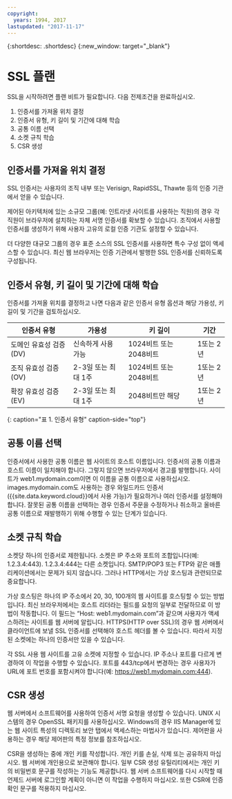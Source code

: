```yaml
---
copyright:
  years: 1994, 2017
lastupdated: "2017-11-17"
---
```


{:shortdesc: .shortdesc}
{:new_window: target="_blank"}

# SSL 플랜

SSL을 시작하려면 플랜 비트가 필요합니다. 다음 전제조건을 완료하십시오.

1. 인증서를 가져올 위치 결정
2. 인증서 유형, 키 길이 및 기간에 대해 학습
3. 공통 이름 선택
4. 소켓 규칙 학습
5. CSR 생성

## 인증서를 가져올 위치 결정

SSL 인증서는 사용자의 조직 내부 또는 Verisign, RapidSSL, Thawte 등의 인증 기관에서 얻을 수 있습니다.  

제어된 아키텍처에 있는 소규모 그룹(예: 인트라넷 사이트를 사용하는 직원)의 경우 각 직원이 브라우저에 설치하는 자체 서명 인증서를 확보할 수 있습니다. 조직에서 사용할 인증서를 생성하기 위해 사용자 고유의 로컬 인증 기관도 설정할 수 있습니다.

더 다양한 대규모 그룹의 경우 표준 소스의 SSL 인증서를 사용하면 특수 구성 없이 액세스할 수 있습니다. 최신 웹 브라우저는 인증 기관에서 발행한 SSL 인증서를 신뢰하도록 구성됩니다.

## 인증서 유형, 키 길이 및 기간에 대해 학습

인증서를 가져올 위치를 결정하고 나면 다음과 같은 인증서 유형 옵션과 해당 가용성, 키 길이 및 기간을 검토하십시오.

|              인증서 유형          |  가용성                     |  키 길이                |  기간                  |
| --------------------------------------- | --------------------------------- | -------------------------- | -------------------------- |
|도메인 유효성 검증(DV)                   | 신속하게 사용 가능                | 1024비트 또는 2048비트     | 1또는 2년                  |
|조직 유효성 검증(OV)                     | 2-3일 또는 최대 1주               | 1024비트 또는 2048비트     | 1또는 2년                  |
|확장 유효성 검증(EV)                     | 2-3일 또는 최대 1주               | 2048비트만 해당            | 1또는 2년                  |
{: caption="표 1. 인증서 유형" caption-side="top"}   


## 공통 이름 선택

인증서에서 사용한 공통 이름은 웹 사이트의 호스트 이름입니다. 인증서의 공통 이름과 호스트 이름이 일치해야 합니다. 그렇지 않으면 브라우저에서 경고를 발행합니다. 사이트가 web1.mydomain.com이면 이 이름을 공통 이름으로 사용하십시오. images.mydomain.com도 사용하는 경우 와일드카드 인증서({{site.data.keyword.cloud}}에서 사용 가능)가 필요하거나 여러 인증서를 설정해야 합니다. 잘못된 공통 이름을 선택하는 경우 인증서 주문을 수정하거나 취소하고 올바른 공통 이름으로 재발행하기 위해 수행할 수 있는 단계가 있습니다.  

## 소켓 규칙 학습

소켓당 하나의 인증서로 제한됩니다. 소켓은 IP 주소와 포트의 조합입니다(예: 1.2.3.4:443). 1.2.3.4:444는 다른 소켓입니다. SMTP/POP3 또는 FTP와 같은 애플리케이션에서는 문제가 되지 않습니다. 그러나 HTTP에서는 가상 호스팅과 관련되므로 중요합니다.

가상 호스팅은 하나의 IP 주소에서 20, 30, 100개의 웹 사이트를 호스팅할 수 있는 방법입니다. 최신 브라우저에서는 호스트 리더라는 필드를 요청의 일부로 전달하므로 이 방법이 작동합니다. 이 필드는 “Host: web1.mydomain.com”과 같으며 사용자가 액세스하려는 사이트를 웹 서버에 알립니다. HTTPS(HTTP over SSL)의 경우 웹 서버에서 클라이언트에 보낼 SSL 인증서를 선택해야 호스트 헤더를 볼 수 있습니다. 따라서 지정된 소켓에는 하나의 인증서만 있을 수 있습니다.

각 SSL 사용 웹 사이트를 고유 소켓에 지정할 수 있습니다. IP 주소나 포트를 다르게 변경하여 이 작업을 수행할 수 있습니다. 포트를 443/tcp에서 변경하는 경우 사용자가 URL에 포트 번호를 포함시켜야 합니다(예: https://web1.mydomain.com:444).

## CSR 생성

웹 서버에서 소프트웨어를 사용하여 인증서 서명 요청을 생성할 수 있습니다. UNIX 시스템의 경우 OpenSSL 패키지를 사용하십시오. Windows의 경우 IIS Manager에 있는 웹 사이트 특성의 디렉토리 보안 탭에서 액세스하는 마법사가 있습니다. 제어판을 사용하는 경우 해당 제어판의 특정 정보를 참조하십시오.

CSR을 생성하는 중에 개인 키를 작성합니다. 개인 키를 손실, 삭제 또는 공유하지 마십시오. 웹 서버에 개인용으로 보관해야 합니다. 일부 CSR 생성 유틸리티에서는 개인 키의 비밀번호 문구를 작성하는 기능도 제공합니다. 웹 서버 소프트웨어를 다시 시작할 때 언제드 서버에 로그인할 계획이 아니면 이 작업을 수행하지 마십시오. 또한 CSR에 인증 확인 문구를 적용하지 마십시오.

